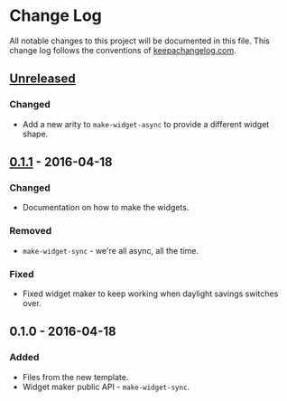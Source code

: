 # Change Log
All notable changes to this project will be documented in this file. This change log follows the conventions of [keepachangelog.com](http://keepachangelog.com/).

## [Unreleased]
### Changed
- Add a new arity to `make-widget-async` to provide a different widget shape.

## [0.1.1] - 2016-04-18
### Changed
- Documentation on how to make the widgets.

### Removed
- `make-widget-sync` - we're all async, all the time.

### Fixed
- Fixed widget maker to keep working when daylight savings switches over.

## 0.1.0 - 2016-04-18
### Added
- Files from the new template.
- Widget maker public API - `make-widget-sync`.

[Unreleased]: https://github.com/your-name/edn-online/compare/0.1.1...HEAD
[0.1.1]: https://github.com/your-name/edn-online/compare/0.1.0...0.1.1
